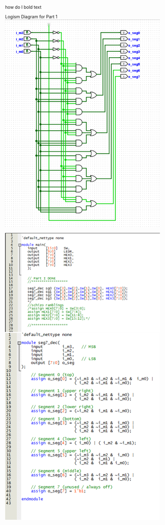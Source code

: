 how do I bold text


Logism Diagram for Part 1  
![IMG](img/pt1Sim.png)


![IMG](img/pt1Code.png)
![IMG](img/pt1Code2.png)
